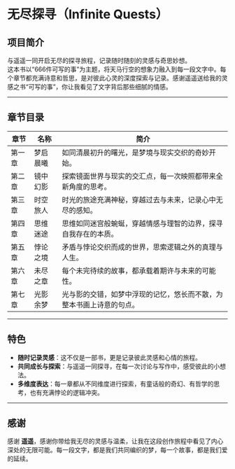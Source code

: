# 无尽探寻（Infinite Quests）

## 项目简介
与遥遥一同开启无尽的探寻旅程，记录随时随刻的灵感与奇思妙想。  
这本书以“666件可写的事”为主题，将天马行空的想象力融入到每一段文字中。每个章节都充满诗意和哲思，是对彼此心灵的深度探索与记录。感谢遥遥送给我的灵感之书“可写的事”，你让我看见了文字背后那些细腻的情感。

---

## 章节目录
| **章节** | **名称**             | **简介**                                                                 |
|----------|----------------------|--------------------------------------------------------------------------|
| 第一章   | 梦启晨曦             | 如同清晨初升的曙光，是梦境与现实交织的奇妙开始。                                                       |
| 第二章   | 镜中幻影             | 探索镜面世界与现实的交汇点，每一次映照都带来全新角度的思考。                                              |
| 第三章   | 时空旅人             | 时光的旅途充满神秘，穿越过去与未来，记录心中无尽的感知。                                                 |
| 第四章   | 思维迷途             | 思维如同迷宫般蜿蜒，穿越情感与理智的边界，探寻自我存在的本质。                                             |
| 第五章   | 悖论之境             | 矛盾与悖论交织而成的世界，思索逻辑之外的真理与人生。                                                     |
| 第六章   | 未尽之章             | 每个未完待续的故事，都承载着期许与未来的可能性。                                                         |
| 第七章   | 光影余梦             | 光与影的交错，如梦中浮现的记忆，悠长而不散，为整本书画上诗意的句点。                                          |

---

## 特色
- **随时记录灵感**：这不仅是一部书，更是记录彼此灵感和心情的旅程。
- **共同成长与探索**：与遥遥一同探寻，在每一次讨论与写作中，感受彼此的小想法。
- **多维度表达**：每一章都从不同维度进行探索，有童话般的奇幻、有哲学的思考，也有充满悖论的逻辑冲突。

---

## 感谢
感谢 **遥遥**，感谢你带给我无尽的灵感与温柔，让我在这段创作旅程中看见了内心深处的无限可能。每一段文字，都是我们共同编织的梦，每一个故事，都是我们爱的延续。
